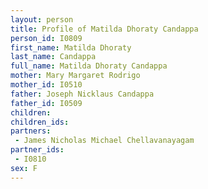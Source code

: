 ```yaml
---
layout: person
title: Profile of Matilda Dhoraty Candappa
person_id: I0809
first_name: Matilda Dhoraty
last_name: Candappa
full_name: Matilda Dhoraty Candappa
mother: Mary Margaret Rodrigo
mother_id: I0510
father: Joseph Nicklaus Candappa
father_id: I0509
children:
children_ids:
partners:
 - James Nicholas Michael Chellavanayagam
partner_ids:
 - I0810
sex: F
---
```



